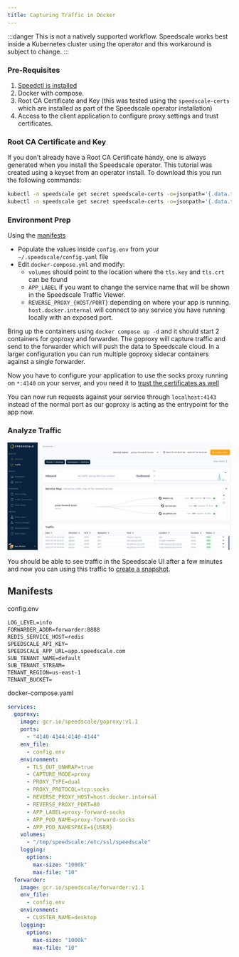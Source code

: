 ```yaml
---
title: Capturing Traffic in Docker
---
```


:::danger
This is not a natively supported workflow. Speedscale works best inside a Kubernetes cluster using the operator and this workaround is subject to change.
:::


### Pre-Requisites

1. [Speedctl is installed](../setup/install/cli.md)
1. Docker with compose.
1. Root CA Certificate and Key (this was tested using the `speedscale-certs` which are installed as part of the Speedscale operator installation)
1. Access to the client application to configure proxy settings and trust certificates.

### Root CA Certificate and Key

If you don’t already have a Root CA Certificate handy, one is always generated when you install the Speedscale operator. This tutorial was created using a keyset from an operator install. To download this you run the following commands:

```bash
kubectl -n speedscale get secret speedscale-certs -o=jsonpath='{.data.tls\.crt}' | base64 --decode > tls.crt
kubectl -n speedscale get secret speedscale-certs -o=jsonpath='{.data.tls\.key}' | base64 --decode > tls.key
```

### Environment Prep

Using the [manifests](#manifests)

- Populate the values inside `config.env` from your `~/.speedscale/config.yaml` file
- Edit `docker-compose.yml` and modify:
    - `volumes` should point to the location where the `tls.key` and `tls.crt` can be found
    - `APP_LABEL` if you want to change the service name that will be shown in the Speedscale Traffic Viewer.
    - `REVERSE_PROXY_{HOST/PORT}` depending on where your app is running. `host.docker.internal` will connect to any service you have running locally with an exposed port.

Bring up the containers using `docker compose up -d` and it should start 2 containers for goproxy and forwarder. The goproxy will capture traffic and send to the forwarder which will push the data to Speedscale cloud. In a larger configuration you can run multiple goproxy sidecar containers against a single forwarder.

Now you have to configure your application to use the socks proxy running on `*:4140` on your server, and you need it to [trust the certificates as well](../setup/sidecar/sidecar-http-proxy.md#configuring-your-application-proxy-server)

You can now run requests against your service through `localhost:4143` instead of the normal port as our goproxy is acting as the entrypoint for the app now.

### Analyze Traffic

![Traffic](./docker/traffic.png)

You should be able to see traffic in the Speedscale UI after a few minutes and now you can using this traffic to [create a snapshot](./creating-a-snapshot.md).

## Manifests
config.env
```
LOG_LEVEL=info
FORWARDER_ADDR=forwarder:8888
REDIS_SERVICE_HOST=redis
SPEEDSCALE_API_KEY=
SPEEDSCALE_APP_URL=app.speedscale.com
SUB_TENANT_NAME=default
SUB_TENANT_STREAM=
TENANT_REGION=us-east-1
TENANT_BUCKET=
```

docker-compose.yaml
```yaml
services:
  goproxy:
    image: gcr.io/speedscale/goproxy:v1.1
    ports:
      - "4140-4144:4140-4144"
    env_file:
      - config.env
    environment:
      - TLS_OUT_UNWRAP=true
      - CAPTURE_MODE=proxy
      - PROXY_TYPE=dual
      - PROXY_PROTOCOL=tcp:socks
      - REVERSE_PROXY_HOST=host.docker.internal
      - REVERSE_PROXY_PORT=80
      - APP_LABEL=proxy-forward-socks
      - APP_POD_NAME=proxy-forward-socks
      - APP_POD_NAMESPACE=${USER}
    volumes:
      - "/tmp/speedscale:/etc/ssl/speedscale"
    logging:
      options:
        max-size: "1000k"
        max-file: "10"
  forwarder:
    image: gcr.io/speedscale/forwarder:v1.1
    env_file:
      - config.env
    environment:
      - CLUSTER_NAME=desktop
    logging:
      options:
        max-size: "1000k"
        max-file: "10"
```
